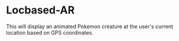 # Locbased-AR

This will display an animated Pokemon creature at the user's current location based on GPS coordinates.
